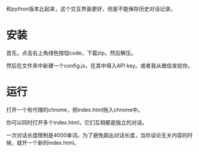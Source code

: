 和python版本比起来，这个交互界面更好，但是不能保存历史对话记录。

# 安装

首先，点击右上角绿色按钮code，下载zip，然后解压。

然后在文件夹中新建一个config.js，在其中填入API key。或者我从微信发给你。

# 运行

打开一个有代理的chrome，把index.html拖入chrome中。

你可以同时打开多个index.html，它们互相都是独立的对话。

一次对话长度限制是4000单词。为了避免超出对话长度，当你谈论无关内容的时候，就开一个新的index.html。

